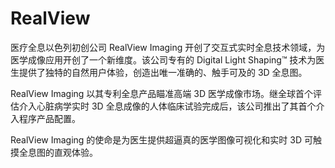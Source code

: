 # 

# RealView


医疗全息以色列初创公司 RealView Imaging 开创了交互式实时全息技术领域，为医学成像应用开创了一个新维度。该公司专有的 Digital Light Shaping™ 技术为医生提供了独特的自然用户体验，创造出唯一准确的、触手可及的 3D 全息图。

RealView Imaging 以其专利全息产品瞄准高端 3D 医学成像市场。继全球首个评估介入心脏病学实时 3D 全息成像的人体临床试验完成后，该公司推出了其首个介入程序产品配置。

RealView Imaging 的使命是为医生提供超逼真的医学图像可视化和实时 3D 可触摸全息图的直观体验。

